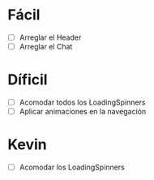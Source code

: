 # Fácil
+ [ ] Arreglar el Header
+ [ ] Arreglar el Chat

# Díficil
+ [ ] Acomodar todos los LoadingSpinners
+ [ ] Aplicar animaciones en la navegación

# Kevin
+ [ ] Acomodar los LoadingSpinners
